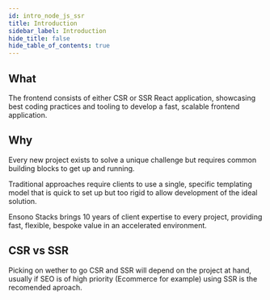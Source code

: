 ```yaml
---
id: intro_node_js_ssr
title: Introduction
sidebar_label: Introduction
hide_title: false
hide_table_of_contents: true
---
```


## What

The frontend consists of either CSR or SSR React application, showcasing best coding practices and tooling to develop a fast, scalable frontend application.

## Why

Every new project exists to solve a unique challenge but requires common
building blocks to get up and running.

Traditional approaches require clients to use a single, specific templating
model that is quick to set up but too rigid to allow development of the ideal
solution.

Ensono Stacks brings 10 years of client expertise to every project, providing
fast, flexible, bespoke value in an accelerated environment.

## CSR vs SSR

Picking on wether to go CSR and SSR will depend on the project at hand, usually if SEO is of high priority (Ecommerce for example) using SSR is the recomended aproach.

